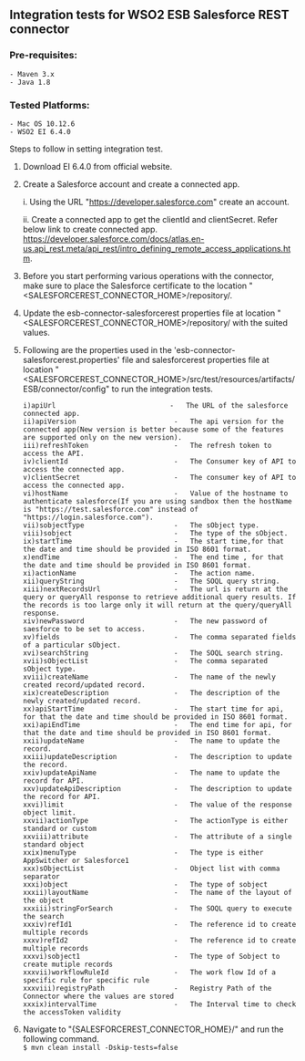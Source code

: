 ##  Integration tests for WSO2 ESB Salesforce REST connector
### Pre-requisites:

    - Maven 3.x
    - Java 1.8

 ### Tested Platforms:

    - Mac OS 10.12.6
    - WSO2 EI 6.4.0


Steps to follow in setting integration test.


 1. Download EI 6.4.0 from official website.

 2. Create a Salesforce account and create a connected app.

       i. Using the URL "https://developer.salesforce.com" create an account.
        
       ii. Create a connected app to get the clientId and clientSecret. Refer below link to create connected app.
            https://developer.salesforce.com/docs/atlas.en-us.api_rest.meta/api_rest/intro_defining_remote_access_applications.htm.

 3. Before you start performing various operations with the connector, make sure to place the Salesforce certificate to the location
   "<SALESFORCEREST_CONNECTOR_HOME>/repository/.

 4. Update the esb-connector-salesforcerest properties file at location "<SALESFORCEREST_CONNECTOR_HOME>/repository/ with the suited values.

 5. Following are the properties used in the 'esb-connector-salesforcerest.properties' file and salesforcerest properties file at location "<SALESFORCEREST_CONNECTOR_HOME>/src/test/resources/artifacts/ESB/connector/config" to run the integration tests.

        i)apiUrl 							- 	The URL of the salesforce connected app.
        ii)apiVersion                        -   The api version for the connected app(New version is better because some of the features are supported only on the new version).
        iii)refreshToken                     -   The refresh token to access the API.
        iv)clientId                          -   The Consumer key of API to access the connected app.
        v)clientSecret                       -   The consumer key of API to access the connected app.
        vi)hostName                          -   Value of the hostname to authenticate salesforce(If you are using sandbox then the hostName is "https://test.salesforce.com" instead of "https://login.salesforce.com").
        vii)sobjectType                      -   The sObject type.
	    viii)sobject                         -   The type of the sObject.
	    ix)startTime                         -   The start time,for that the date and time should be provided in ISO 8601 format.
        x)endTime                            -   The end time , for that the date and time should be provided in ISO 8601 format.
	    xi)actionName                        -   The action name.
	    xii)queryString                      -   The SOQL query string.
	    xiii)nextRecordsUrl                  -   The url is return at the query or queryAll response to retrieve additional query results. If the records is too large only it will return at the query/queryAll response.
	    xiv)newPassword                      -   The new password of saesforce to be set to access.
        xv)fields                            -   The comma separated fields of a particular sObject.
	    xvi)searchString                     -   The SOQL search string.
	    xvii)sObjectList                     -   The comma separated sObject type.
	    xviii)createName                     -   The name of the newly created record/updated record.
	    xix)createDescription                -   The description of the newly created/updated record.
        xx)apiStartTime                      -   The start time for api, for that the date and time should be provided in ISO 8601 format.
        xxi)apiEndTime                       -   The end time for api, for that the date and time should be provided in ISO 8601 format.
        xxii)updateName                      -   The name to update the record.
        xxiii)updateDescription              -   The description to update the record.
        xxiv)updateApiName                   -   The name to update the record for API.
        xxv)updateApiDescription             -   The description to update the record for API.
        xxvi)limit                           -   The value of the response object limit.
        xxvii)actionType                     -   The actionType is either standard or custom
        xxviii)attribute                     -   The attribute of a single standard object
        xxix)menuType                        -   The type is either AppSwitcher or Salesforce1
        xxx)sObjectList                      -   Object list with comma separator
        xxxi)object                          -   The type of sobject
        xxxii)layoutName                     -   The name of the layout of the object
        xxxiii)stringForSearch               -   The SOQL query to execute the search
        xxxiv)refId1                         -   The reference id to create multiple records
        xxxv)refId2                          -   The reference id to create multiple records
        xxxvi)sobject1                       -   The type of Sobject to create mutiple records
        xxxvii)workflowRuleId                -   The work flow Id of a specific rule for specific rule
        xxxviii)registryPath                 -   Registry Path of the Connector where the values are stored
        xxxix)intervalTime                   -   The Interval time to check the accessToken validity

 6.  Navigate to "{SALESFORCEREST_CONNECTOR_HOME}/" and run the following command. <br/>
             `$ mvn clean install -Dskip-tests=false`
